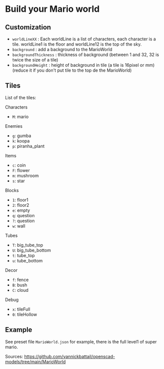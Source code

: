 # Build your Mario world

## Customization


- `worldLineXX` : Each worldLine is a list of characters, each character is a tile. worldLine1 is the floor and worldLine12 is the top of the sky.
- `background` : add a background to the MarioWorld
- `backgroundThickness` : thickness of background (between 1 and 32, 32 is twice the size of a tile)
- `backgroundHeight` : height of background in tile (a tile is 16pixel or mm) (reduce it if you don't put tile to the top de the MarioWorld)

## Tiles

List of the tiles:

Characters
- `M`: mario

Enemies
- `g`: gumba
- `k`: koopa
- `p`: piranha_plant

Items
- `c`: coin
- `F`: flower
- `m`: mushroom
- `s`: star

Blocks
- `1`: floor1
- `2`: floor2
- `e`: empty
- `q`: question
- `?`: question
- `w`: wall

Tubes
- `T`: big_tube_top
- `U`: big_tube_bottom
- `t`: tube_top
- `u`: tube_bottom

Decor
- `f`: fence
- `B`: bush
- `C`: cloud

Debug
- `x`: tileFull
- `0`: tileHollow

## Example

See preset file `MarioWorld.json` for example, there is the full level1 of super mario.

Sources: https://github.com/yannickbattail/openscad-models/tree/main/MarioWorld
